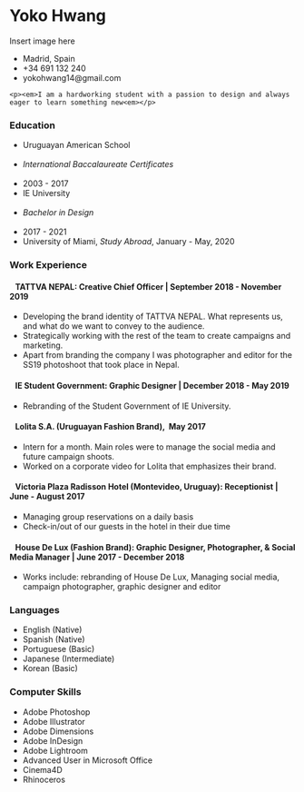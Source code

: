 <!doctype html>
<html>
<head>
<meta charset="UTF-8">
<title>Yoko Hwang | Resume</title>
	
</head>

<body>
	<h1>Yoko Hwang</h1>
	<p>Insert image here</p>
	<ul>
		<li>Madrid, Spain</li>
		<li>+34 691 132 240</li>
		<li>yokohwang14@gmail.com</li>
	</ul>
	
	<p><em>I am a hardworking student with a passion to design and always eager to learn something new<em></p>
	
<h3>Education</h3>
	<ul>
		<li>Uruguayan American School</li>
			&nbsp;&nbsp;&nbsp;<li><em>International Baccalaureate Certificates</em></li>
			&nbsp;&nbsp;&nbsp;<li>2003 - 2017</li>
		<li>IE University</li>
			&nbsp;&nbsp;&nbsp;<li><em>Bachelor in Design</em></li>
			&nbsp;&nbsp;&nbsp;<li>2017 - 2021</li>
		<li>University of Miami, <em>Study Abroad</em>, January - May, 2020</li>
	</ul>
<h3>Work Experience</h3>
	<h4>&nbsp;&nbsp;&nbsp;TATTVA NEPAL: Creative Chief Officer | September 2018 - November 2019</h4>
	<ul>
		<li>Developing the brand identity of TATTVA NEPAL. What represents us, and what do we want to convey to the audience.</li>
		<li>Strategically working with the rest of the team to create campaigns and marketing.</li>
		<li>Apart from branding the company I was photographer and editor for the SS19 photoshoot that took place in Nepal.</li>
	</ul>
	<h4>&nbsp;&nbsp;&nbsp;IE Student Government: Graphic Designer | December 2018 - May 2019</h4>
	<ul>
		<li>Rebranding of the Student Government of IE University.</li>
	</ul>
	<h4>&nbsp;&nbsp;&nbsp;Lolita S.A. (Uruguayan Fashion Brand),&nbsp; May 2017</h4>
	<ul>
	  <li>Intern for a month. Main roles were to manage the social media and future campaign shoots.</li>
		<li>Worked on a corporate video for Lolita that emphasizes their brand.</li>
	</ul>
	<h4>&nbsp;&nbsp;&nbsp;Victoria Plaza Radisson Hotel (Montevideo, Uruguay): Receptionist | June - August 2017</h4>
	<ul>
		<li>Managing group reservations on a daily basis</li>
		<li>Check-in/out of our guests in the hotel in their due time</li>
	</ul>
	<h4>&nbsp;&nbsp;&nbsp;House De Lux (Fashion Brand): Graphic Designer, Photographer, & Social Media Manager | June 2017 - December 2018</h4>
	<ul>
		<li>Works include: rebranding of House De Lux, Managing social media, campaign photographer, graphic designer and editor </li>
	</ul>
<h3>Languages</h3>
	<ul>
		<li>English (Native)</li>
		<li>Spanish (Native)</li>
		<li>Portuguese (Basic)</li>
		<li>Japanese (Intermediate)</li>
		<li>Korean (Basic)</li>
	</ul>
<h3>Computer Skills</h3>
	<ul>
		<li>Adobe Photoshop</li>
		<li>Adobe Illustrator</li>
		<li>Adobe Dimensions</li>
		<li>Adobe InDesign</li>
		<li>Adobe Lightroom</li>
		<li>Advanced User in Microsoft Office</li>
		<li>Cinema4D</li>
		<li>Rhinoceros</li>
	</ul>
</body>
</html>
